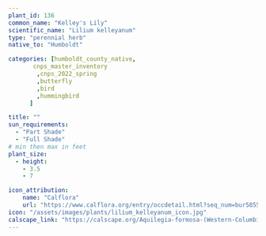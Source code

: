```yaml
---
plant_id: 136
common_name: "Kelley's Lily"
scientific_name: "Lilium kelleyanum"
type: "perennial herb"
native_to: "Humboldt"

categories: [humboldt_county_native,
       cnps_master_inventory
        ,cnps_2022_spring
        ,butterfly
        ,bird
        ,hummingbird
      ]

title: ""
sun_requirements:
  - "Part Shade"
  - "Full Shade"
# min then max in feet
plant_size:
  - height: 
    - 3.5
    - 7

icon_attribution: 
    name: "Calflora"
    url: "https://www.calflora.org/entry/occdetail.html?seq_num=bur5855"
icon: "/assets/images/plants/lilium_kelleyanum_icon.jpg"
calscape_link: "https://calscape.org/Aquilegia-formosa-(Western-Columbine)"
---
```



